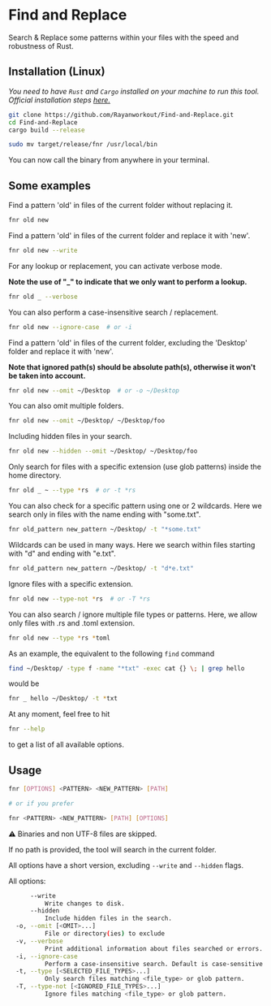 # Find and Replace

Search & Replace some patterns within your files with the speed and robustness of Rust.

## Installation (Linux)

_You need to have `Rust` and `Cargo` installed on your machine to run this tool. Official installation steps [here.](https://www.rust-lang.org/tools/install)_

```bash
git clone https://github.com/Rayanworkout/Find-and-Replace.git
cd Find-and-Replace
cargo build --release

sudo mv target/release/fnr /usr/local/bin

```

You can now call the binary from anywhere in your terminal.


## Some examples

Find a pattern 'old' in files of the current folder without replacing it.
    
```bash
fnr old new
```

Find a pattern 'old' in files of the current folder and replace it with 'new'.

```bash
fnr old new --write
```

For any lookup or replacement, you can activate verbose mode.

**Note the use of "_" to indicate that we only want to perform a lookup.**

```bash
fnr old _ --verbose
```

You can also perform a case-insensitive search / replacement.

```bash
fnr old new --ignore-case  # or -i
```

Find a pattern 'old' in files of the current folder, excluding the 'Desktop' folder and replace it with 'new'.

**Note that ignored path(s) should be absolute path(s), otherwise it won't be taken into account.**

```bash
fnr old new --omit ~/Desktop  # or -o ~/Desktop
```

You can also omit multiple folders.

```bash
fnr old new --omit ~/Desktop/ ~/Desktop/foo
```

Including hidden files in your search.

```bash
fnr old new --hidden --omit ~/Desktop/ ~/Desktop/foo
```

Only search for files with a specific extension (use glob patterns) inside the home directory.

```bash
fnr old _ ~ --type *rs  # or -t *rs
```

You can also check for a specific pattern using one or 2 wildcards.
Here we search only in files with the name ending with "some.txt".
```bash
fnr old_pattern new_pattern ~/Desktop/ -t "*some.txt"
```

Wildcards can be used in many ways. Here we search within files starting with "d" and ending with "e.txt".
```bash
fnr old_pattern new_pattern ~/Desktop/ -t "d*e.txt"
```

Ignore files with a specific extension.

```bash
fnr old new --type-not *rs  # or -T *rs
```

You can also search / ignore multiple file types or patterns.
Here, we allow only files with .rs and .toml extension.

```bash
fnr old new --type *rs *toml
```


As an example, the equivalent to the following `find` command
```bash
find ~/Desktop/ -type f -name "*txt" -exec cat {} \; | grep hello
```
would be
```bash
fnr _ hello ~/Desktop/ -t *txt
```

At any moment, feel free to hit 
```bash
fnr --help
```
to get a list of all available options.



## Usage

```bash
fnr [OPTIONS] <PATTERN> <NEW_PATTERN> [PATH]

# or if you prefer

fnr <PATTERN> <NEW_PATTERN> [PATH] [OPTIONS]

```

⚠️ Binaries and non UTF-8 files are skipped.

If no path is provided, the tool will search in the current folder.

All options have a short version, excluding `--write` and `--hidden` flags.


All options:

```bash
      --write
          Write changes to disk.
      --hidden
          Include hidden files in the search.
  -o, --omit [<OMIT>...]
          File or directory(ies) to exclude
  -v, --verbose
          Print additional information about files searched or errors.
  -i, --ignore-case
          Perform a case-insensitive search. Default is case-sensitive.
  -t, --type [<SELECTED_FILE_TYPES>...]
          Only search files matching <file_type> or glob pattern.
  -T, --type-not [<IGNORED_FILE_TYPES>...]
          Ignore files matching <file_type> or glob pattern.
```